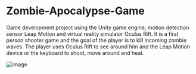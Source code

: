 # Zombie-Apocalypse-Game

Game development project using the Unity game engine, motion detection sensor Leap Motion and virtual reality simulator Oculus Rift. It is a first person shooter game and the goal of the player is to kill incoming zombie waves. The player uses Oculus Rift to see around him and the Leap Motion device or the keyboard to shoot, move around and heal.

![image](https://user-images.githubusercontent.com/49875599/158210844-b5b4d35f-4aa6-44fa-92ea-0906d482a028.png)
